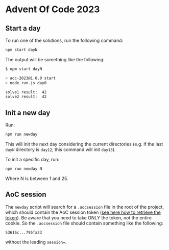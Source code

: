 # Advent Of Code 2023

## Start a day
To run one of the solutions, run the following command:
```sh
npm start dayN
```

The output will be something like the following:
```sh
$ npm start dayN

> aoc-2023@1.0.0 start
> node run.js day0

solve1 result:  42
solve2 result:  42
```

## Init a new day

Run:
```sh
npm run newday
```

This will init the next day considering the current directories (e.g. if the last `dayN` directory is `day12`, this command will init `day13`).

To init a specific day, run:
```sh
npm run newday N 
```
Where N is between 1 and 25.

## AoC session

The `newday` script will search for a `.aocsession` file in the root of the project, which should contain the AoC session token ([see here how to retrieve the token](https://github.com/wimglenn/advent-of-code-wim/issues/1)).
Be aware that you need to take ONLY the token, not the entire cookie. So the `.aocsession` file should contain something like the following:
```
53616c...795fa23
```

without the leading `session=`.
